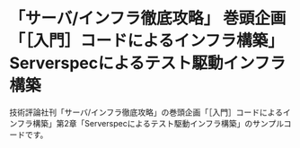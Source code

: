「サーバ/インフラ徹底攻略」
巻頭企画「［入門］コードによるインフラ構築」
Serverspecによるテスト駆動インフラ構築
========================================

技術評論社刊「サーバ/インフラ徹底攻略」の巻頭企画「［入門］コードによるインフラ構築」第2章「Serverspecによるテスト駆動インフラ構築」のサンプルコードです。